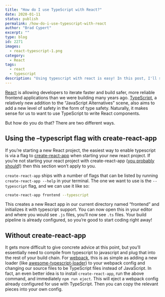 ```yaml
---
title: "How do I use TypeScript with React?"
date: 2020-01-11
status: publish
permalink: /how-do-i-use-typescript-with-react
author: "Brad Cypert"
excerpt: ""
type: blog
id: 2271
images:
  - react-typescript-1.png
category:
  - React
tags:
  - react
  - typescript
description: "Using typescript with react is easy! In this post, I'll show you how."
---
```


[React](https://reactjs.org/) is allowing developers to iterate faster and build safer, more reliable frontend applications than we were building many years ago. [TypeScript](https://www.typescriptlang.org/), a relatively new addition to the “JavaScript Alternatives” scene, also aims to add a new level of safety in the form of type safety. Naturally, it makes sense for us to want to use TypeScript to write React components.

But how do you do that? There are two different ways.

## Using the –typescript flag with create-react-app

If you’re starting a new React project, the easiest way to enable typescript is via a flag to [create-react-app](https://github.com/facebook/create-react-app) when starting your new react project. If you’re not starting your react project with create-react-app ([you probably should](https://reactjs.org/docs/create-a-new-react-app.html#recommended-toolchains)!) then this section won’t apply to you.

`create-react-app` ships with a number of flags that can be listed by running `create-react-app --help` in your terminal. The one we want to use is the `--typescript` flag, and we can use it like so:

```bash
create-react-app frontend --typescript
```

This creates a new React app in our current directory named “frontend” and initializes it with typescript support. You can now open this in your editor and where you would see `.js` files, you’ll now see `.ts` files. Your build pipeline is already configured, so you’re good to start coding right away!

## Without create-react-app

It gets more difficult to give concrete advice at this point, but you’ll essentially need to compile from typescript to javascript and plug that into the rest of your build chain. For [webpack](https://webpack.js.org/), this is as simple as adding a new loader (like [awesome-typescript-loader](https://www.npmjs.com/package/awesome-typescript-loader/v/3.0.3)) to your webpack config and changing our source files to be TypeScript files instead of JavaScript. In fact, an even better idea is to install `create-react-app`, run the above command, and immediately `npm run eject`. This will eject a webpack config already configured for use with TypeScript. Then you can copy the relevant pieces into your own config.
